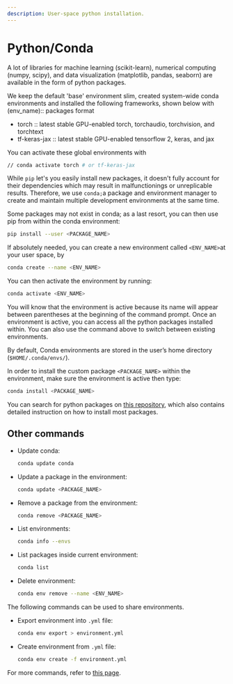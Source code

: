 ```yaml
---
description: User-space python installation.
---
```


# Python/Conda

A lot of libraries for machine learning (scikit-learn), numerical computing (numpy, scipy), and data visualization (matplotlib, pandas, seaborn) are available in the form of python packages.&#x20;

We keep the default 'base' environment slim, created system-wide conda environments and installed the following frameworks, shown below with (env\_name):: packages format

* torch :: latest stable GPU-enabled torch, torchaudio, torchvision, and torchtext&#x20;
* tf-keras-jax :: latest stable GPU-enabled tensorflow 2, keras, and jax

You can activate these global environments with&#x20;

```sh
// conda activate torch # or tf-keras-jax
```

While `pip` let's you easily install new packages, it doesn't fully account for their dependencies which may result in malfunctionings or unreplicable results. Therefore, we use `conda;`a package and environment manager to create and maintain multiple development environments at the same time.&#x20;

Some packages may not exist in conda; as a last resort, you can then use pip from within the conda environment:

```bash
pip install --user <PACKAGE_NAME>
```

If absolutely needed, you can create a new environment called `<ENV_NAME>`at your user space, by&#x20;

```bash
conda create --name <ENV_NAME>
```

You can then activate the environment by running:

```bash
conda activate <ENV_NAME>
```

You will know that the environment is active because its name will appear between parentheses at the beginning of the command prompt. Once an environment is active, you can access all the python packages installed within. You can also use the command above to switch between existing environments.

By default, Conda environments are stored in the user’s home directory (`$HOME/.conda/envs/`).

In order to install the custom package `<PACKAGE_NAME>` within the environment, make sure the environment is active then type:

```bash
conda install <PACKAGE_NAME>
```

You can search for python packages on [this repository](https://anaconda.org/), which also contains detailed instruction on how to install most packages.

## Other commands

*   Update conda:

    ```bash
    conda update conda
    ```
*   Update a package in the environment:

    ```bash
    conda update <PACKAGE_NAME>
    ```
*   Remove a package from the environment:

    ```bash
    conda remove <PACKAGE_NAME>
    ```
*   List environments:

    ```bash
    conda info --envs
    ```
*   List packages inside current environment:

    ```bash
    conda list
    ```
*   Delete environment:

    ```bash
    conda env remove --name <ENV_NAME>
    ```

The following commands can be used to share environments.

*   Export environment into `.yml` file:

    ```bash
    conda env export > environment.yml
    ```
*   Create environment from `.yml` file:

    ```bash
    conda env create -f environment.yml
    ```

For more commands, refer to [this page](https://conda.io/projects/conda/en/latest/user-guide/tasks/index.html).
